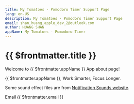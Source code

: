 ```yaml
---
title: My Tomatoes - Pomodoro Timer Support Page
lang: en-US
description: My Tomatoes - Pomodoro Timer Support Page
email: shan_huang_apple_dev_2@outlook.com
author: HUANG SHAN
appName: My Tomatoes - Pomodoro Timer
---
```


# {{ $frontmatter.title }}

Welcome to {{ $frontmatter.appName }} App about page!

{{ $frontmatter.appName }}, Work Smarter, Focus Longer.

Some sound effect files are from [Notification Sounds website](https://notificationsounds.com).

Email {{ $frontmatter.email }}